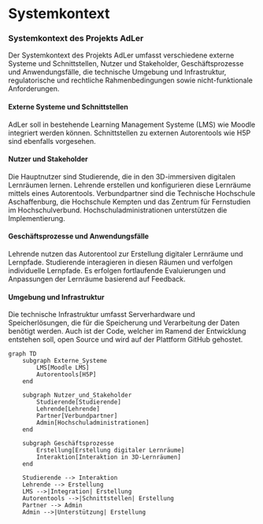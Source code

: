 # Systemkontext

### Systemkontext des Projekts AdLer

Der Systemkontext des Projekts AdLer umfasst verschiedene externe Systeme und Schnittstellen, Nutzer und Stakeholder, Geschäftsprozesse und Anwendungsfälle, die technische Umgebung und Infrastruktur, regulatorische und rechtliche Rahmenbedingungen sowie nicht-funktionale Anforderungen.

#### Externe Systeme und Schnittstellen
AdLer soll in bestehende Learning Management Systeme (LMS) wie Moodle integriert werden können. Schnittstellen zu externen Autorentools wie H5P sind ebenfalls vorgesehen.

#### Nutzer und Stakeholder
Die Hauptnutzer sind Studierende, die in den 3D-immersiven digitalen Lernräumen lernen. Lehrende erstellen und konfigurieren diese Lernräume mittels eines Autorentools. Verbundpartner sind die Technische Hochschule Aschaffenburg, die Hochschule Kempten und das Zentrum für Fernstudien im Hochschulverbund. Hochschuladministrationen unterstützen die Implementierung.

#### Geschäftsprozesse und Anwendungsfälle
Lehrende nutzen das Autorentool zur Erstellung digitaler Lernräume und Lernpfade. Studierende interagieren in diesen Räumen und verfolgen individuelle Lernpfade. Es erfolgen fortlaufende Evaluierungen und Anpassungen der Lernräume basierend auf Feedback.

#### Umgebung und Infrastruktur
Die technische Infrastruktur umfasst Serverhardware und Speicherlösungen, die für die Speicherung und Verarbeitung der Daten benötigt werden. 
Auch ist der Code, welcher im Ramend der Entwicklung entstehen soll, open Source und wird auf der Plattform GitHub gehostet.

```mermaid 
graph TD
    subgraph Externe_Systeme
        LMS[Moodle LMS]
        Autorentools[H5P]
    end

    subgraph Nutzer_und_Stakeholder
        Studierende[Studierende]
        Lehrende[Lehrende]
        Partner[Verbundpartner]
        Admin[Hochschuladministrationen]
    end

    subgraph Geschäftsprozesse
        Erstellung[Erstellung digitaler Lernräume]
        Interaktion[Interaktion in 3D-Lernräumen]
    end

    Studierende --> Interaktion
    Lehrende --> Erstellung
    LMS -->|Integration| Erstellung
    Autorentools -->|Schnittstellen| Erstellung
    Partner --> Admin
    Admin -->|Unterstützung| Erstellung

```

